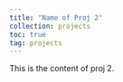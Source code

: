 ```yaml
---
title: "Name of Proj 2"
collection: projects
toc: true
tag: projects
---
```


This is the content of proj 2.